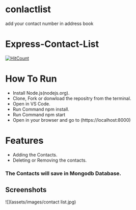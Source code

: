 # conlactlist
 add your contact number in address book
# Express-Contact-List

[![HitCount](http://hits.dwyl.com/kunalsahuv/Contact-address-book.svg)](http://hits.dwyl.com/kunalsahuv/Contact-address-book)

# How To Run

* Install Node.js(nodejs.org).
* Clone, Fork or donwload the repositry from the terminal.
* Open in VS Code.
* Run Command npm install.
* Run Command npm start
* Open in your browser and go to (https://localhost:8000)

# Features
* Adding the Contacts.
* Deleting or Removing the contacts.
### The Contacts will save in Mongodb Database.

## Screenshots

![](assets/images/contact list.jpg)


